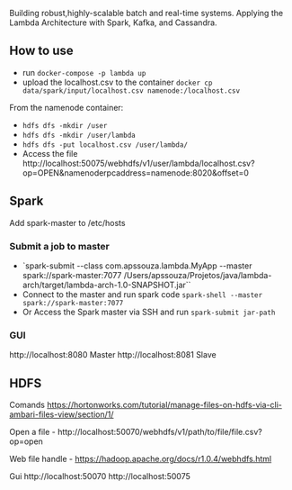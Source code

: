 Building robust,highly-scalable batch and real-time systems.
Applying the Lambda Architecture with Spark, Kafka, and Cassandra.


## How to use

* run `docker-compose -p lambda up`
* upload the localhost.csv to the container `docker cp data/spark/input/localhost.csv namenode:/localhost.csv`

From the namenode container: 


* `hdfs dfs -mkdir /user`
* `hdfs dfs -mkdir /user/lambda`
* `hdfs dfs -put localhost.csv /user/lambda/`
* Access the file http://localhost:50075/webhdfs/v1/user/lambda/localhost.csv?op=OPEN&namenoderpcaddress=namenode:8020&offset=0



## Spark
Add spark-master to /etc/hosts

### Submit a job to master
- `spark-submit --class com.apssouza.lambda.MyApp --master spark://spark-master:7077 /Users/apssouza/Projetos/java/lambda-arch/target/lambda-arch-1.0-SNAPSHOT.jar``
- Connect to the master and run spark code `spark-shell --master spark://spark-master:7077`
- Or Access the Spark master via SSH and run `spark-submit jar-path`

### GUI
http://localhost:8080 Master
http://localhost:8081 Slave


## HDFS

Comands https://hortonworks.com/tutorial/manage-files-on-hdfs-via-cli-ambari-files-view/section/1/

Open a file - http://localhost:50070/webhdfs/v1/path/to/file/file.csv?op=open

Web file handle - https://hadoop.apache.org/docs/r1.0.4/webhdfs.html

Gui
http://localhost:50070
http://localhost:50075

